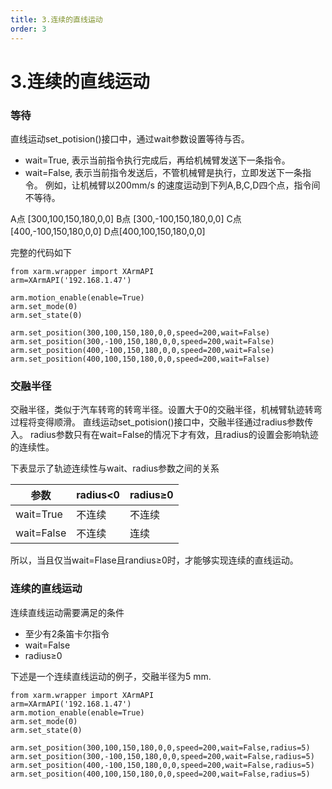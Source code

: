 ```yaml
---
title: 3.连续的直线运动
order: 3
---
```


# 3.连续的直线运动
### 等待
直线运动set_potision()接口中，通过wait参数设置等待与否。
* wait=True, 表示当前指令执行完成后，再给机械臂发送下一条指令。
* wait=False, 表示当前指令发送后，不管机械臂是执行，立即发送下一条指令。
例如，让机械臂以200mm/s 的速度运动到下列A,B,C,D四个点，指令间不等待。

A点 [300,100,150,180,0,0]
B点 [300,-100,150,180,0,0]
C点[400,-100,150,180,0,0]
D点[400,100,150,180,0,0]

完整的代码如下

```
from xarm.wrapper import XArmAPI  
arm=XArmAPI('192.168.1.47')  

arm.motion_enable(enable=True)  
arm.set_mode(0)  
arm.set_state(0)

arm.set_position(300,100,150,180,0,0,speed=200,wait=False)  
arm.set_position(300,-100,150,180,0,0,speed=200,wait=False)  
arm.set_position(400,-100,150,180,0,0,speed=200,wait=False)  
arm.set_position(400,100,150,180,0,0,speed=200,wait=False)
```

### 交融半径
交融半径，类似于汽车转弯的转弯半径。设置大于0的交融半径，机械臂轨迹转弯过程将变得顺滑。
直线运动set_potision()接口中，交融半径通过radius参数传入。
radius参数只有在wait=False的情况下才有效，且radius的设置会影响轨迹的连续性。

下表显示了轨迹连续性与wait、radius参数之间的关系

|   参数  |  radius<0 | radius≥0
| --- | --- | ---|
|  wait=True   |不连续    | 不连续|
|  wait=False  | 不连续    | 连续|

所以，当且仅当wait=Flase且randius≥0时，才能够实现连续的直线运动。

### 连续的直线运动

连续直线运动需要满足的条件
* 至少有2条笛卡尔指令
* wait=False
* radius≥0

下述是一个连续直线运动的例子，交融半径为5 mm.


```
from xarm.wrapper import XArmAPI  
arm=XArmAPI('192.168.1.47')  
arm.motion_enable(enable=True)  
arm.set_mode(0)  
arm.set_state(0)  
  
arm.set_position(300,100,150,180,0,0,speed=200,wait=False,radius=5)  
arm.set_position(300,-100,150,180,0,0,speed=200,wait=False,radius=5)  
arm.set_position(400,-100,150,180,0,0,speed=200,wait=False,radius=5)  
arm.set_position(400,100,150,180,0,0,speed=200,wait=False,radius=5)
```


